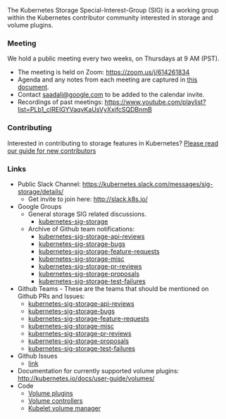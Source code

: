 The Kubernetes Storage Special-Interest-Group (SIG) is a working group within the Kubernetes contributor community interested in storage and volume plugins.

### Meeting
We hold a public meeting every two weeks, on Thursdays at 9 AM (PST).
* The meeting is held on Zoom: https://zoom.us/j/614261834
* Agenda and any notes from each meeting are captured in [this document](https://docs.google.com/document/d/1-8KEG8AjAgKznS9NFm3qWqkGyCHmvU6HVl0sk5hwoAE/edit?usp=sharing).
* Contact saadali@google.com to be added to the calendar invite.
* Recordings of past meetings: https://www.youtube.com/playlist?list=PLb1_clREIGYVaqvKaUsVyXxjfcSQDBnmB

### Contributing
Interested in contributing to storage features in Kubernetes? [Please read our guide for new contributors](https://github.com/kubernetes/community/blob/master/sig-storage/contributing.md)

### Links
* Public Slack Channel: https://kubernetes.slack.com/messages/sig-storage/details/
  * Get invite to join here: http://slack.k8s.io/
* Google Groups
  * General storage SIG related discussions.
    * [kubernetes-sig-storage](https://groups.google.com/forum/#!forum/kubernetes-sig-storage)
  * Archive of Github team notifications:
    * [kubernetes-sig-storage-api-reviews](https://groups.google.com/forum/#!forum/kubernetes-sig-storage-api-reviews)
    * [kubernetes-sig-storage-bugs](https://groups.google.com/forum/#!forum/kubernetes-sig-storage-bugs)
    * [kubernetes-sig-storage-feature-requests](https://groups.google.com/forum/#!forum/kubernetes-sig-storage-feature-requests)
    * [kubernetes-sig-storage-misc](https://groups.google.com/forum/#!forum/kubernetes-sig-storage-misc)
    * [kubernetes-sig-storage-pr-reviews](https://groups.google.com/forum/#!forum/kubernetes-sig-storage-pr-reviews)
    * [kubernetes-sig-storage-proposals](https://groups.google.com/forum/#!forum/kubernetes-sig-storage-proposals)
    * [kubernetes-sig-storage-test-failures](https://groups.google.com/forum/#!forum/kubernetes-sig-storage-test-failures)
* Github Teams - These are the teams that should be mentioned on Github PRs and Issues:
  * [kubernetes-sig-storage-api-reviews](https://groups.google.com/forum/#!forum/kubernetes-sig-storage-api-reviews)
  * [kubernetes-sig-storage-bugs](https://groups.google.com/forum/#!forum/kubernetes-sig-storage-bugs)
  * [kubernetes-sig-storage-feature-requests](https://groups.google.com/forum/#!forum/kubernetes-sig-storage-feature-requests)
  * [kubernetes-sig-storage-misc](https://groups.google.com/forum/#!forum/kubernetes-sig-storage-misc)
  * [kubernetes-sig-storage-pr-reviews](https://groups.google.com/forum/#!forum/kubernetes-sig-storage-pr-reviews)
  * [kubernetes-sig-storage-proposals](https://groups.google.com/forum/#!forum/kubernetes-sig-storage-proposals)
  * [kubernetes-sig-storage-test-failures](https://groups.google.com/forum/#!forum/kubernetes-sig-storage-test-failures)
* Github Issues
  * [link](https://github.com/kubernetes/kubernetes/issues?q=is%3Aopen+is%3Aissue+label%3Asig%2Fstorage)
* Documentation for currently supported volume plugins: http://kubernetes.io/docs/user-guide/volumes/
* Code
  * [Volume plugins](https://github.com/kubernetes/kubernetes/tree/master/pkg/volume)
  * [Volume controllers](https://github.com/kubernetes/kubernetes/tree/master/pkg/controller/volume/)
  * [Kubelet volume manager](https://github.com/kubernetes/kubernetes/blob/master/pkg/kubelet/volumemanager/)
